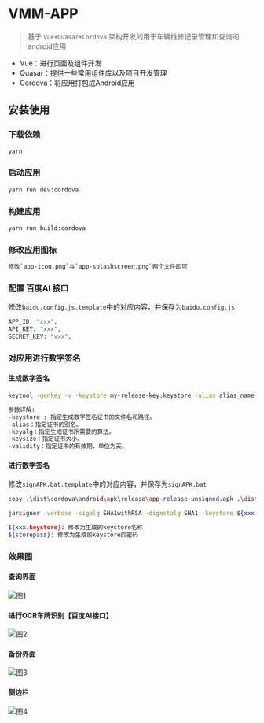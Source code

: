 # VMM-APP 

> 基于 `Vue+Quasar+Cordova` 架构开发的用于车辆维修记录管理和查询的android应用

* Vue：进行页面及组件开发
* Quasar：提供一些常用组件库以及项目开发管理
* Cordova：将应用打包成Android应用

## 安装使用

### 下载依赖

```bash
yarn
```

### 启动应用

```bash
yarn run dev:cordova
```

### 构建应用

```bash
yarn run build:cordova
```

### 修改应用图标

```bash
修改`app-icon.png`与`app-splashscreen.png`两个文件即可
```

### 配置 百度AI 接口

修改`baidu.config.js.template`中的对应内容，并保存为`baidu.config.js`

```bash
APP_ID: "xxx",
API_KEY: "xxx",
SECRET_KEY: "xxx",
```

### 对应用进行数字签名

#### 生成数字签名

```bash
keytool -genkey -v -keystore my-release-key.keystore -alias alias_name -keyalg RSA -keysize 2048 -validity 10000 

参数详解:
-keystore : 指定生成数字签名证书的文件名和路径。
-alias：指定证书的别名。
-keyalg：指定生成证书所需要的算法。
-keysize：指定证书大小。
-validity：指定证书的有效期，单位为天。
```

#### 进行数字签名

修改`signAPK.bat.template`中的对应内容，并保存为`signAPK.bat`

```bash
copy .\dist\cordova\android\apk\release\app-release-unsigned.apk .\dist\cordova\android\apk\release\app-release-signed.apk

jarsigner -verbose -sigalg SHA1withRSA -digestalg SHA1 -keystore ${xxx.keystore} ./dist/cordova/android/apk/release/app-release-signed.apk ${xxx.keystore} -storepass ${storepass}

${xxx.keystore}: 修改为生成的keystore名称
${storepass}: 修改为生成的keystore的密码
```

### 效果图
#### 查询界面
![图1](https://raw.githubusercontent.com/kongfu-cat/MDGallery/master/images/47117dfcb8174cb2a3b9d9262fcc0003.jpg)
#### 进行OCR车牌识别【百度AI接口】
![图2](https://raw.githubusercontent.com/kongfu-cat/MDGallery/master/images/4676c2e995334c8988e08789dad103f6.jpg)
#### 备份界面
![图3](https://raw.githubusercontent.com/kongfu-cat/MDGallery/master/images/984c5907b76e4b54af7ce0e298916392.jpg)
#### 侧边栏
![图4](https://raw.githubusercontent.com/kongfu-cat/MDGallery/master/images/42c2aed2526941268c49622ce60f1fd6.jpg)